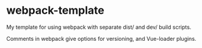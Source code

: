 # webpack-template
My template for using webpack with separate dist/ and dev/ build scripts.

Comments in webpack give options for versioning, and Vue-loader plugins.